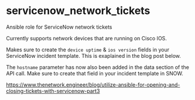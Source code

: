 # servicenow_network_tickets
Ansible role for ServiceNow network tickets

Currently supports network devices that are running on Cisco IOS.


Makes sure to create the `device uptime` & `ios version` fields in your ServiceNow incident template.
 This is exaplained in the blog post below.

The `hostname` parameter has now also been added in the data section of the API call. Make sure to create that field in your incident template in SNOW.

https://www.thenetwork.engineer/blog/utilize-ansible-for-opening-and-closing-tickets-with-servicenow-part3
